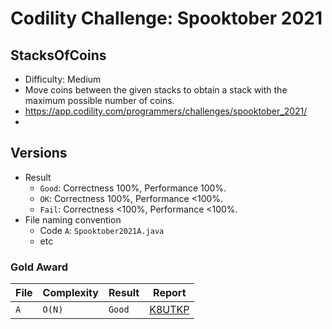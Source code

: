 # Codility Challenge: Spooktober 2021

## StacksOfCoins

- Difficulty: Medium
- Move coins between the given stacks to obtain a stack with the maximum possible number of coins.
- <https://app.codility.com/programmers/challenges/spooktober_2021/>
- <task-url>

## Versions

- Result
  - `Good`: Correctness 100%, Performance 100%.
  - `OK`: Correctness 100%, Performance <100%.
  - `Fail`: Correctness <100%, Performance <100%.
- File naming convention
  - Code `A`: `Spooktober2021A.java`
  - etc

### Gold Award

| File | Complexity | Result | Report                                                                            |
| ---- | ---------- | ------ | --------------------------------------------------------------------------------- |
| `A`  | `O(N)`     | `Good` | [K8UTKP](https://app.codility.com/cert/view/certK8UTKP-MUCKEX6FNY2TCNCG/details/) |
